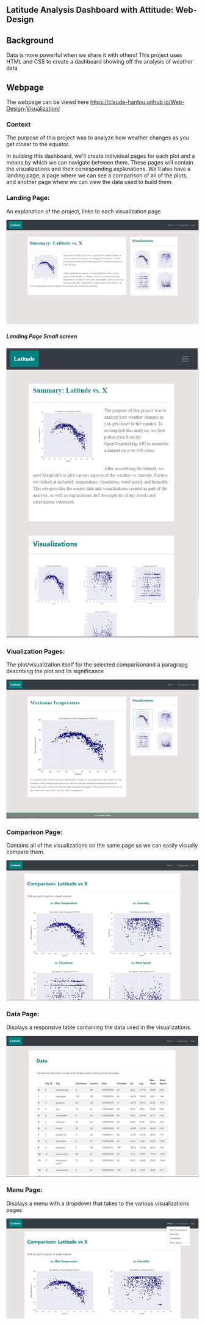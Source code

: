 ## Latitude Analysis Dashboard with Attitude: Web-Design

## Background
Data is more powerful when we share it with others! This project uses HTML and CSS to create a dashboard showing off the analysis of weather data

## Webpage
The webpage can be viewd here https://claude-hanfou.github.io/Web-Design-Visualization/

### Context 
The purpose of this project was to analyze how weather changes as you get closer to the equator.

In building this dashboard, we'll create individual pages for each plot and a means by which we can navigate between them. These pages will contain the visualizations and their corresponding explanations. We'll also have a landing page, a page where we can see a comparison of all of the plots, and another page where we can view the data used to build them.

### Landing Page:
An explanation of the project, links to each visualization page

![alt text](https://github.com/Claude-Hanfou/Web-Design-Visualization/blob/main/Images/Landing%20lg.PNG "Landing Page")

##### Landing Page Small screen
![alt text](https://github.com/Claude-Hanfou/Web-Design-Visualization/blob/main/Images/Landing%20sm.PNG "Landing Page")

### Viualization Pages:
The plot/visualization itself for the selected comparisonand a paragrapg describing the plot and its significance

![alt text](https://github.com/Claude-Hanfou/Web-Design-Visualization/blob/main/Images/Visualisation%20lg.PNG "Visualization Page")

### Comparison Page:
Contains all of the visualizations on the same page so we can easily visually compare them.

![alt text](https://github.com/Claude-Hanfou/Web-Design-Visualization/blob/main/Images/Comparison%20lg.PNG "Comparison Page")


### Data Page:
Displays a responsive table containing the data used in the visualizations.

![alt text](https://github.com/Claude-Hanfou/Web-Design-Visualization/blob/main/Images/Data%20lg.PNG "Data Page")

### Menu Page:
Displays a menu with a dropdown that takes to the various visualizations pages

![alt text](https://github.com/Claude-Hanfou/Web-Design-Visualization/blob/main/Images/Menu%20lg.PNG "Menu")

